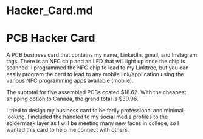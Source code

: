 # Hacker_Card.md

# PCB Hacker Card

A PCB business card that contains my name, LinkedIn, gmail, and Instagram tags. There is an NFC chip and an LED that will light up once the chip is scanned. I programmed the NFC chip to lead to my Linktree, but you can easily program the card to lead to any mobile link/application using the various NFC programming apps available (mobile).


The subtotal for five assembled PCBs costed $18.62. With the cheapest shipping option to Canada, the grand total is $30.96.

I tried to design my business card to be farily professional and minimal-looking. I included the handled to my social media profiles to the soldermask layer as I will be meeting many new faces in college, so I wanted this card to help me connect with others.
